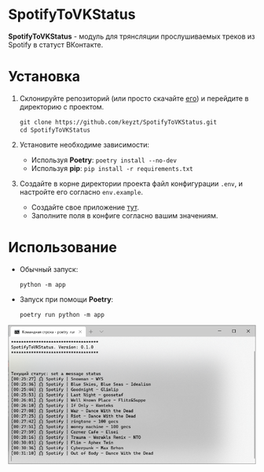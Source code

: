 # SpotifyToVKStatus
**SpotifyToVKStatus** - модуль для трянсляции прослушиваемых треков из Spotify в статуст ВКонтакте.

# Установка

1. Склонируйте репозиторий (или просто скачайте [его](https://github.com/keyzt/SpotifyToVKStatus/archive/master.zip)) и перейдите в директорию с проектом.

	```console
	git clone https://github.com/keyzt/SpotifyToVKStatus.git
	cd SpotifyToVKStatus
	```

2. Установите необходиме зависимости:
	- Используя **Poetry**: ```poetry install --no-dev```
	- Используя **pip**: ```pip install -r requirements.txt```

3. Создайте в корне директории проекта файл конфигурации `.env`, и настройте его согласно `env.example`.
	- Создайте свое приложение [тут](https://developer.spotify.com/dashboard/applications).
	- Заполните поля в конфиге согласно вашим значениям.

# Использование

- Обычный запуск:
	```console
	python -m app
	```
- Запуск при помощи **Poetry**:
	```console
	poetry run python -m app
	```

![Screenshot](screenshot.png)
